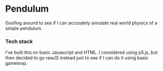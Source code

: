 # Pendulum
Goofing around to see if I can accurately simulate real world physics of a simple pendulum.

### Tech stack
I've built this on basic Javascript and HTML. I considered using p5.js, but then decided to go rawJS instead just to see if I can do it using basic gameloop.
